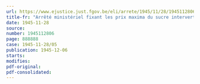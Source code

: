 ```yaml
---
url: https://www.ejustice.just.fgov.be/eli/arrete/1945/11/28/1945112806/justel
title-fr: "Arrêté ministériel fixant les prix maxima du sucre interverti à destination industrielle"
date: 1945-11-28
source:
number: 1945112806
page: 888888
case: 1945-11-28/05
publication: 1945-12-06
starts:
modifies:
pdf-original:
pdf-consolidated:
---
```


